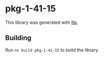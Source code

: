 # pkg-1-41-15

This library was generated with [Nx](https://nx.dev).

## Building

Run `nx build pkg-1-41-15` to build the library.
